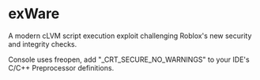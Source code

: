 # exWare
 A modern cLVM script execution exploit challenging Roblox's new security and integrity checks.
 

Console uses freopen, add "_CRT_SECURE_NO_WARNINGS" to your IDE's C/C++ Preprocessor definitions.

